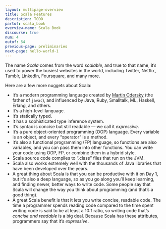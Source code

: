 ```yaml
---
layout: multipage-overview
title: Scala Features
description: TODO
partof: scala_book
overview-name: Scala Book
discourse: true
num: 4
outof: 54
previous-page: preliminaries
next-page: hello-world-1
---
```



The name *Scala* comes from the word *scalable*, and true to that name, it’s used to power the busiest websites in the world, including Twitter, Netflix, Tumblr, LinkedIn, Foursquare, and many more.

Here are a few more nuggets about Scala:

- It’s a modern programming language created by [Martin Odersky](https://twitter.com/odersky?lang=en) (the father of `javac`), and influenced by Java, Ruby, Smalltalk, ML, Haskell, Erlang, and others.
- It’s a high-level language.
- It’s statically typed.
- It has a sophisticated type inference system.
- It’s syntax is concise but still readable — we call it *expressive*.
- It’s a pure object-oriented programming (OOP) language. Every variable is an object, and every “operator” is a method.
- It’s also a functional programming (FP) language, so functions are also variables, and you can pass them into other functions. You can write your code using OOP, FP, or combine them in a hybrid style.
- Scala source code compiles to “.class” files that run on the JVM.
- Scala also works extremely well with the thousands of Java libraries that have been developed over the years.
- A great thing about Scala is that you can be productive with it on Day 1, but it’s also a deep language, so as you go along you’ll keep learning, and finding newer, better ways to write code. Some people say that Scala will change the way you think about programming (and that’s a good thing).
- A great Scala benefit is that it lets you write concise, readable code. The time a programmer spends reading code compared to the time spent writing code is said to be at least a 10:1 ratio, so writing code that’s *concise and readable* is a big deal. Because Scala has these attributes, programmers say that it’s *expressive*.



